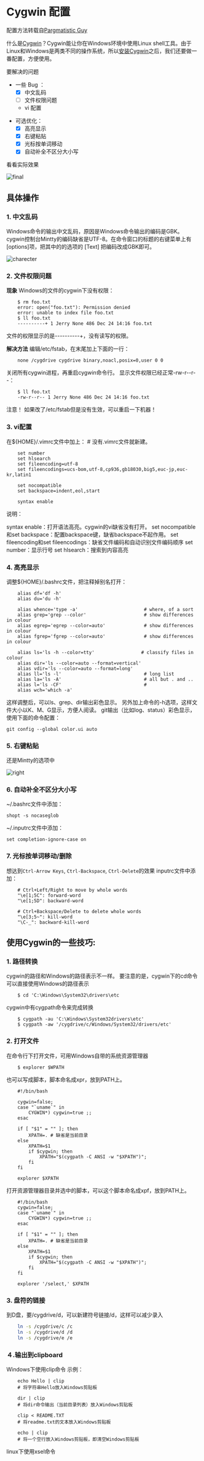 # Cygwin 配置

配置方法转载自[Pargmatistic Guy][1]

什么是[Cygwin][2]？Cygwin能让你在Windows环境中使用Linux shell工具。由于Linux和Windows是两类不同的操作系统，所以[安装Cygwin][3]之后，我们还要做一番配置，方便使用。

要解决的问题

- 一些 Bug ：
	- [x] 中文乱码
	- [ ] 文件权限问题
	- vi 配置

* 可选优化：
	- [x] 高亮显示
	- [x] 右键粘贴
	- [x] 光标按单词移动
	- [x] 自动补全不区分大小写

看看实际效果

![final][4]
## 具体操作
### 1. 中文乱码
Windows命令的输出中文乱码，原因是Windows命令输出的编码是GBK。cygwin控制台Mintty的编码缺省是UTF-8。在命令窗口的标题的右键菜单上有[options]项，把其中的的选项的 [Text] 把编码改成GBK即可。

![charecter][4]

### 2. 文件权限问题
**现象**
Windows的文件的cygwin下没有权限：

```
	$ rm foo.txt
	error: open("foo.txt"): Permission denied
	error: unable to index file foo.txt
	$ ll foo.txt
	----------+ 1 Jerry None 486 Dec 24 14:16 foo.txt
```
文件的权限显示的是----------+，没有读写的权限。

**解决方法**
编辑/etc/fstab，在末尾加上下面的一行：
```
	none /cygdrive cygdrive binary,noacl,posix=0,user 0 0
```
关闭所有cygwin进程，再重启cygwin命令行。
显示文件权限已经正常-rw-r--r--：
```
	$ ll foo.txt
	-rw-r--r-- 1 Jerry None 486 Dec 24 14:16 foo.txt
```
注意！ 如果改了/etc/fstab但是没有生效，可以重启一下机器！
### 3. vi配置

在${HOME}/.vimrc文件中加上： # 没有.vimrc文件就新建。

```
	set number
	set hlsearch
	set fileencoding=utf-8
	set fileencodings=ucs-bom,utf-8,cp936,gb18030,big5,euc-jp,euc-kr,latin1
	 
	set nocompatible
	set backspace=indent,eol,start
	 
	syntax enable
```
说明：

syntax enable：打开语法高亮。cygwin的vi缺省没有打开。
set nocompatible和set backspace：配置backspace键，缺省backspace不起作用。
set fileencoding和set fileencodings：缺省文件编码和自动识别文件编码顺序
set number：显示行号
set hlsearch：搜索到内容高亮
### 4. 高亮显示
调整${HOME}/.bashrc文件，把注释掉别名打开：

```
	alias df='df -h'
	alias du='du -h'
	 
	alias whence='type -a'                        # where, of a sort
	alias grep='grep --color'                     # show differences in colour
	alias egrep='egrep --color=auto'              # show differences in colour
	alias fgrep='fgrep --color=auto'              # show differences in colour
	 
	alias ls='ls -h --color=tty'                 # classify files in colour
	alias dir='ls --color=auto --format=vertical'
	alias vdir='ls --color=auto --format=long'
	alias ll='ls -l'                              # long list
	alias la='ls -A'                              # all but . and ..
	alias l='ls -CF'                              #
	alias wch='which -a'
```
这样调整后，可以ls、grep、dir输出彩色显示。
另外加上命令的-h选项，这样文件大小以K、M、G显示，方便人阅读。
git输出（比如log、status）彩色显示，使用下面的命令配置：
	
	git config --global color.ui auto
### 5. 右键粘贴
还是Mintty的选项中

![right][6]
### 6. 自动补全不区分大小写
~/.bashrc文件中添加：
```
shopt -s nocaseglob
```
~/.inputrc文件中添加：
```
set completion-ignore-case on
```
### 7. 光标按单词移动/删除
想达到`Ctrl-Arrow Keys`, `Ctrl-Backspace`, `Ctrl-Delete`的效果
inputrc文件中添加：

```
	# Ctrl+Left/Right to move by whole words
	"\e[1;5C": forward-word
	"\e[1;5D": backward-word
	 
	# Ctrl+Backspace/Delete to delete whole words
	"\e[3;5~": kill-word
	"\C-_": backward-kill-word
```
## 使用Cygwin的一些技巧: 
### 1. 路径转换
cygwin的路径和Windows的路径表示不一样。
要注意的是，cygwin下的cd命令可以直接使用Windows的路径表示
```
	$ cd 'C:\Windows\System32\drivers\etc
```
cygwin中有cygpath命令来完成转换

```
	$ cygpath -au 'C:\Windows\System32drivers\etc'
	$ cygpath -aw '/cygdrive/c/Windows/System32/drivers/etc'
```
### 2. 打开文件
在命令行下打开文件，可用Windows自带的系统资源管理器
```
	$ explorer $WPATH
```
也可以写成脚本，脚本命名成xpr，放到PATH上。
```
	#!/bin/bash
	 
	cygwin=false;
	case "`uname`" in
	    CYGWIN*) cygwin=true ;;
	esac
	 
	if [ "$1" = "" ]; then
	    XPATH=. # 缺省是当前目录
	else
	    XPATH=$1
	    if $cygwin; then
	        XPATH="$(cygpath -C ANSI -w "$XPATH")";
	    fi
	fi
	 
	explorer $XPATH
```
打开资源管理器目录并选中的脚本，可以这个脚本命名成xpf，放到PATH上。
```
	#!/bin/bash	 
	cygwin=false;
	case "`uname`" in
	    CYGWIN*) cygwin=true ;;
	esac
	 
	if [ "$1" = "" ]; then
	    XPATH=. # 缺省是当前目录
	else
	    XPATH=$1
	    if $cygwin; then
	        XPATH="$(cygpath -C ANSI -w "$XPATH")";
	    fi
	fi
	 
	explorer '/select,' $XPATH
```	
### 3. 盘符的链接
到D盘，要/cygdrive/d，可以新建符号链接/d，这样可以减少录入
```bash
	ln -s /cygdrive/c /c
	ln -s /cygdrive/d /d
	ln -s /cygdrive/e /e
```
### ４.输出到clipboard
Windows下使用clip命令
示例：
```
	echo Hello | clip 
	# 将字符串Hello放入Windows剪贴板
	 
	dir | clip
	# 将dir命令输出（当前目录列表）放入Windows剪贴板
	 
	clip < README.TXT   
	# 将readme.txt的文本放入Windows剪贴板
	 
	echo | clip 
	# 将一个空行放入Windows剪贴板，即清空Windows剪贴板
```
linux下使用xsel命令

[1]: http://oldratlee.com/post/2012-12-22/stunning-cygwin
[2]: http://cygwin.com/
[3]: http://cygwin.com/	
[4]: http://m3.img.libdd.com/farm5/d/2012/1222/14/25349F08D1AD96A31D21A4372CEBC17E_B500_900_475_328.PNG
[5]: http://m1.img.libdd.com/farm4/d/2012/1223/11/27AC746CC0F02E1F3FC5E487A9E3EF6B_B500_900_400_285.PNG
[6]: http://m1.img.libdd.com/farm5/d/2012/1222/14/131F0E35F9DDC37D1E84F738D943CF23_B500_900_400_285.PNG